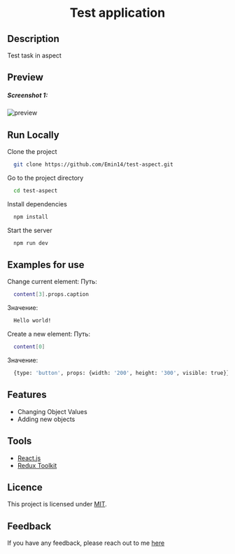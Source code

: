 <h1 align="center">Test application</h1>

## Description

Test task in aspect

## Preview

<h5>Screenshot 1:</h5>

![preview](https://github.com/Emin14/test-aspect/assets/122212022/1aec5b09-55c6-4713-a7ec-b482fedc908a)

## Run Locally

Clone the project

```bash
  git clone https://github.com/Emin14/test-aspect.git
```

Go to the project directory

```bash
  cd test-aspect
```

Install dependencies

```bash
  npm install
```

Start the server

```bash
  npm run dev
```
## Examples for use

Change current element:
Путь:
```bash
  content[3].props.caption
```
Значение:
```bash
  Hello world!
```

Create a new element:
Путь:
```bash
  content[0]
```
Значение:
```bash
  {type: 'button', props: {width: '200', height: '300', visible: true}}
```

## Features

- Changing Object Values
- Adding new objects

## Tools

- [React.js](https://react.dev/)
- [Redux Toolkit](https://redux-toolkit.js.org/)

## Licence

This project is licensed under [MIT](LICENSE).

## Feedback

If you have any feedback, please reach out to me [here](https://www.linkedin.com/in/emin-agjaev/)